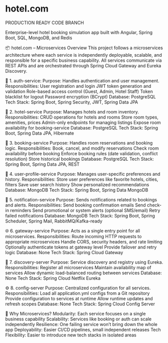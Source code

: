 # hotel.com

PRODUCTION READY CODE BRANCH

Enterprise-level hotel booking simulation app built with Angular, Spring Boot, SQL, MongoDB, and Redis


📦 hotel.com – Microservices Overview
This project follows a microservices architecture where each service is independently deployable, scalable, and responsible for a specific business capability. All services communicate via REST APIs and are orchestrated through Spring Cloud Gateway and Eureka Discovery.

🔐 1. auth-service: 
Purpose: Handles authentication and user management.
Responsibilities:
User registration and login
JWT token generation and validation
Role-based access control (Guest, Admin, Hotel Staff)
Token blacklist for logout
Password encryption (BCrypt)
Database: PostgreSQL
Tech Stack: Spring Boot, Spring Security, JWT, Spring Data JPA


🏨 2. hotel-service
Purpose: Manages hotels and room inventory.
Responsibilities:
CRUD operations for hotels and rooms
Store room types, amenities, prices
Admin-only endpoints for managing listings
Expose room availability for booking-service
Database: PostgreSQL
Tech Stack: Spring Boot, Spring Data JPA, Hibernate


📆 3. booking-service
Purpose: Handles room reservations and booking logic.
Responsibilities:
Book, cancel, and modify reservations
Check room availability before booking
Enforce booking rules (date validation, conflict resolution)
Store historical bookings
Database: PostgreSQL
Tech Stack: Spring Boot, Spring Data JPA, REST


👤 4. user-profile-service
Purpose: Manages user-specific preferences and history.
Responsibilities:
Store user preferences like favorite hotels, cities, filters
Save user search history
Show personalized recommendations
Database: MongoDB
Tech Stack: Spring Boot, Spring Data MongoDB

📣 5. notification-service
Purpose: Sends notifications related to bookings and alerts.
Responsibilities:
Send booking confirmation emails
Send check-in reminders
Send promotional or system alerts (optional SMS/email)
Retry failed notifications
Database: MongoDB
Tech Stack: Spring Boot, Spring Scheduler, Spring Mail, RabbitMQ/Kafka-ready


🌐 6. gateway-service
Purpose: Acts as a single entry point for all microservices.
Responsibilities:
Route incoming HTTP requests to appropriate microservices
Handle CORS, security headers, and rate limiting
Optionally authenticate tokens at gateway level
Provide failover and retry logic
Database: None
Tech Stack: Spring Cloud Gateway


📡 7. discovery-server
Purpose: Service discovery and registry using Eureka.
Responsibilities:
Register all microservices
Maintain availability map of services
Allow dynamic load-balanced routing between services
Database: None
Tech Stack: Spring Cloud Netflix Eureka


⚙️ 8. config-server
Purpose: Centralized configuration for all services.
Responsibilities:
Load all application.yml configs from a Git repository
Provide configuration to services at runtime
Allow runtime updates and refresh scopes
Database: None
Tech Stack: Spring Cloud Config Server

🧠 Why Microservices?
Modularity: Each service focuses on a single business capability
Scalability: Services like booking or auth can scale independently
Resilience: One failing service won’t bring down the whole app
Deployability: Easier CI/CD pipelines, small independent releases
Tech Flexibility: Easier to introduce new tech stacks in isolated areas





